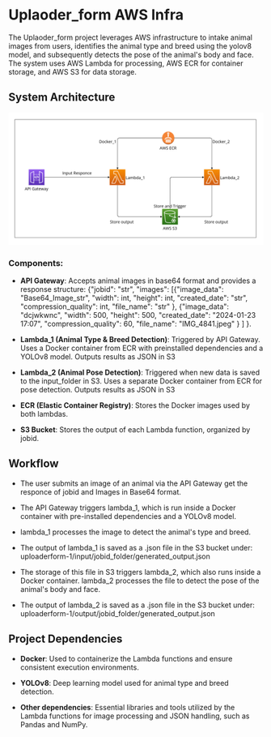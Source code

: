 
# Uplaoder_form AWS Infra

The Uplaoder_form project leverages AWS infrastructure to intake animal images from users, identifies the animal type and breed using the yolov8 model, and subsequently detects the pose of the animal's body and face. The system uses AWS Lambda for processing, AWS ECR for container storage, and AWS S3 for data storage.


## System Architecture

![App Screenshot](./Arch_digram.png)

### Components:
- **API Gateway**:
    Accepts animal images in base64 format and provides a response structure: {"jobid": "str", "images": [{"image_data": "Base64_Image_str", "width": int,
            "height": int,
            "created_date": "str",
            "compression_quality": int,
            "file_name": "str"
        },
        {"image_data": "dcjwkwnc", "width": 500,
            "height": 500,
            "created_date": "2024-01-23 17:07",
            "compression_quality": 60,
            "file_name": "IMG_4841.jpeg"
        }
    ]
}.

- **Lambda_1 (Animal Type & Breed Detection)**:
    Triggered by API Gateway.
    Uses a Docker container from ECR with preinstalled dependencies and a YOLOv8 model.
    Outputs results as JSON in S3

- **Lambda_2 (Animal Pose Detection)**: 
    Triggered when new data is saved to the input_folder in S3.
    Uses a separate Docker container from ECR for pose detection.
    Outputs results as JSON in S3

- **ECR (Elastic Container Registry)**: 
    Stores the Docker images used by both lambdas.

- **S3 Bucket**:
    Stores the output of each Lambda function, organized by jobid.


## Workflow
- The user submits an image of an animal via the API Gateway get the responce of jobid and Images in Base64 format.

- The API Gateway triggers lambda_1, which is run inside a Docker container with pre-installed dependencies and a YOLOv8 model.

- lambda_1 processes the image to detect the animal's type and breed.

- The output of lambda_1 is saved as a .json file in the S3 bucket under: uploaderform-1/input/jobid_folder/generated_output.json

- The storage of this file in S3 triggers lambda_2, which also runs inside a Docker container. lambda_2 processes the file to detect the pose of the animal's body and face.

- The output of lambda_2 is saved as a .json file in the S3 bucket under: uploaderform-1/output/jobid_folder/generated_output.json

## Project Dependencies
- **Docker**: Used to containerize the Lambda functions and ensure consistent execution environments.

- **YOLOv8**: Deep learning model used for animal type and breed detection.

- **Other dependencies**: Essential libraries and tools utilized by the Lambda functions for image processing and JSON handling, such as Pandas and NumPy.